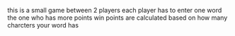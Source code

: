 this is a small game between 2 players
each player has to enter one word
the one who has more points win
points are calculated based on how many charcters your word has
